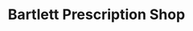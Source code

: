---
title: "Bartlett Prescription Shop"
url: /bartlett/bartlett-prescription-shop/
shop: chemist
---